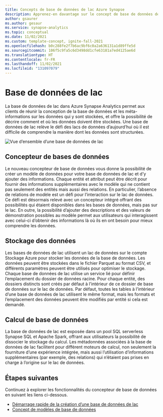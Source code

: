 ```yaml
---
title: Concepts de base de données de lac Azure Synapse
description: Apprenez-en davantage sur le concept de base de données de lac et la façon dont il aide à structurer les données.
author: gsaurer
ms.author: gesaur
ms.service: synapse-analytics
ms.topic: conceptual
ms.date: 11/02/2021
ms.custom: template-concept, ignite-fall-2021
ms.openlocfilehash: b0c288fe2f7b6ac9bf6c0a2a636131a1d89ffe5d
ms.sourcegitcommit: 106f5c9fa5c6d3498dd1cfe63181a7ed4125ae6d
ms.translationtype: HT
ms.contentlocale: fr-FR
ms.lasthandoff: 11/02/2021
ms.locfileid: "131097079"
---
```

# <a name="lake-database"></a>Base de données de lac

La base de données de lac dans Azure Synapse Analytics permet aux clients de réunir la conception de la base de données et les méta-informations sur les données qui y sont stockées, et offre la possibilité de décrire comment et où les données doivent être stockées. Une base de données de lac relève le défi des lacs de données d’aujourd’hui où il est difficile de comprendre la manière dont les données sont structurées.  

![Vue d’ensemble d’une base de données de lac](./media/concepts-lake-database/lake-database-overview.png)


## <a name="database-designer"></a>Concepteur de bases de données

Le nouveau concepteur de base de données vous donne la possibilité de créer un modèle de données pour votre base de données de lac et d’y ajouter des informations. Chaque entité et attribut peut être décrit pour fournir des informations supplémentaires avec le modèle qui ne contient pas seulement des entités mais aussi des relations. En particulier, l’absence de relations de modèle est un défi pour l’interaction sur le lac de données. Ce défi est désormais relevé avec un concepteur intégré offrant des possibilités qui étaient disponibles dans les bases de données, mais pas sur le lac. En outre, la possibilité d’ajouter des descriptions et des valeurs de démonstration possibles au modèle permet aux utilisateurs qui interagissent avec celui-ci d’obtenir des informations là où ils en ont besoin pour mieux comprendre les données. 

## <a name="data-storage"></a>Stockage des données 

Les bases de données de lac utilisent un lac de données sur le compte Stockage Azure pour stocker les données de la base de données. Les données peuvent être stockées dans le fichier Parquet au format CSV, et différents paramètres peuvent être utilisés pour optimiser le stockage. Chaque base de données de lac utilise un service lié pour définir l’emplacement du dossier de données racine. Pour chaque entité, des dossiers distincts sont créés par défaut à l’intérieur de ce dossier de base de données sur le lac de données. Par défaut, toutes les tables à l’intérieur d’une base de données de lac utilisent le même format, mais les formats et l’emplacement des données peuvent être modifiés par entité si cela est demandé. 


## <a name="database-compute"></a>Calcul de base de données

La base de données de lac est exposée dans un pool SQL serverless Synapse SQL et Apache Spark, offrant aux utilisateurs la possibilité de dissocier le stockage du calcul. Les métadonnées associées à la base de données de lac facilitent pour différent moteurs de calcul, non seulement la fourniture d’une expérience intégrée, mais aussi l’utilisation d’informations supplémentaires (par exemple, des relations) qui n’étaient pas prises en charge à l’origine sur le lac de données. 

## <a name="next-steps"></a>Étapes suivantes

Continuez à explorer les fonctionnalités du concepteur de base de données en suivant les liens ci-dessous.
- [Démarrage rapide de la création d’une base de données de lac](quick-start-create-lake-database.md)
- [Concept de modèles de base de données](concepts-database-templates.md)
